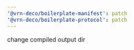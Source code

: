 ```yaml
---
'@vrn-deco/boilerplate-manifest': patch
'@vrn-deco/boilerplate-protocol': patch
---
```


change compiled output dir
